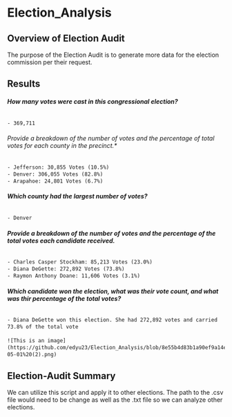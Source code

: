 # Election_Analysis

## **Overview of Election Audit**
  The purpose of the Election Audit is to generate more data for the election commission per their request.
  
## Results

  ###### **How many votes were cast in this congressional election?**
    - 369,711
  ###### *Provide a breakdown of the number of votes and the percentage of total votes for each county in the precinct.**
    - Jefferson: 30,855 Votes (10.5%)
    - Denver: 306,055 Votes (82.8%)
    - Arapahoe: 24,801 Votes (6.7%)
  ###### **Which county had the largest number of votes?**
    - Denver
  ###### **Provide a breakdown of the number of votes and the percentage of the total votes each candidate received.**
    - Charles Casper Stockham: 85,213 Votes (23.0%)
    - Diana DeGette: 272,892 Votes (73.8%)
    - Raymon Anthony Doane: 11,606 Votes (3.1%)
  ###### **Which candidate won the election, what was their vote count, and what was thir percentage of the total votes?**
    - Diana DeGette won this election. She had 272,892 votes and carried 73.8% of the total vote
    
    ![This is an image](https://github.com/edyu23/Election_Analysis/blob/8e55b4d83b1a90ef9a14e0570d3b6c870514d9bd/2022-05-01%20(2).png)

## Election-Audit Summary
  We can utilize this script and apply it to other elections. The path to the .csv file would need to be change as well as the .txt file so we can analyze other elections.
